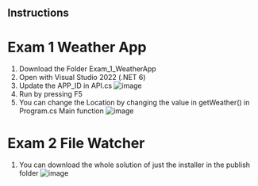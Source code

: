 ## Instructions
# Exam 1 Weather App
1. Download the Folder Exam_1_WeatherApp
2. Open with Visual Studio 2022 (.NET 6)
3. Update the APP_ID in API.cs
   ![image](https://github.com/user-attachments/assets/d2af3566-3840-420a-9fd6-012337a58e69)
5. Run by pressing F5
6. You can change the Location by changing the value in getWeather() in Program.cs Main function
   ![image](https://github.com/user-attachments/assets/dbc0c81e-77a5-4b72-b9eb-2746e94983d0)

# Exam 2 File Watcher
1. You can download the whole solution of just the installer in the publish folder
![image](https://github.com/user-attachments/assets/b54bffa9-3b88-40d1-b124-4012239b593d)
